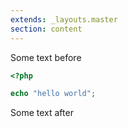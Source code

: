 ```yaml
---
extends: _layouts.master
section: content
---
```


Some text before

```php {#id.class}
<?php

echo "hello world";
```

Some text after